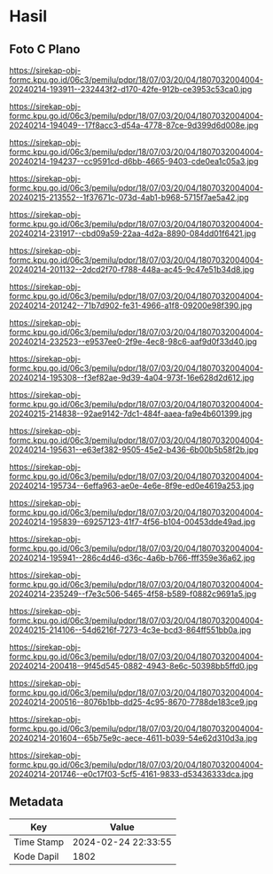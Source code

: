 # Hasil

## Foto C Plano

https://sirekap-obj-formc.kpu.go.id/06c3/pemilu/pdpr/18/07/03/20/04/1807032004004-20240214-193911--232443f2-d170-42fe-912b-ce3953c53ca0.jpg

https://sirekap-obj-formc.kpu.go.id/06c3/pemilu/pdpr/18/07/03/20/04/1807032004004-20240214-194049--17f8acc3-d54a-4778-87ce-9d399d6d008e.jpg

https://sirekap-obj-formc.kpu.go.id/06c3/pemilu/pdpr/18/07/03/20/04/1807032004004-20240214-194237--cc9591cd-d6bb-4665-9403-cde0ea1c05a3.jpg

https://sirekap-obj-formc.kpu.go.id/06c3/pemilu/pdpr/18/07/03/20/04/1807032004004-20240215-213552--1f37671c-073d-4ab1-b968-5715f7ae5a42.jpg

https://sirekap-obj-formc.kpu.go.id/06c3/pemilu/pdpr/18/07/03/20/04/1807032004004-20240214-231917--cbd09a59-22aa-4d2a-8890-084dd01f6421.jpg

https://sirekap-obj-formc.kpu.go.id/06c3/pemilu/pdpr/18/07/03/20/04/1807032004004-20240214-201132--2dcd2f70-f788-448a-ac45-9c47e51b34d8.jpg

https://sirekap-obj-formc.kpu.go.id/06c3/pemilu/pdpr/18/07/03/20/04/1807032004004-20240214-201242--71b7d902-fe31-4966-a1f8-09200e98f390.jpg

https://sirekap-obj-formc.kpu.go.id/06c3/pemilu/pdpr/18/07/03/20/04/1807032004004-20240214-232523--e9537ee0-2f9e-4ec8-98c6-aaf9d0f33d40.jpg

https://sirekap-obj-formc.kpu.go.id/06c3/pemilu/pdpr/18/07/03/20/04/1807032004004-20240214-195308--f3ef82ae-9d39-4a04-973f-16e628d2d612.jpg

https://sirekap-obj-formc.kpu.go.id/06c3/pemilu/pdpr/18/07/03/20/04/1807032004004-20240215-214838--92ae9142-7dc1-484f-aaea-fa9e4b601399.jpg

https://sirekap-obj-formc.kpu.go.id/06c3/pemilu/pdpr/18/07/03/20/04/1807032004004-20240214-195631--e63ef382-9505-45e2-b436-6b00b5b58f2b.jpg

https://sirekap-obj-formc.kpu.go.id/06c3/pemilu/pdpr/18/07/03/20/04/1807032004004-20240214-195734--6effa963-ae0e-4e6e-8f9e-ed0e4619a253.jpg

https://sirekap-obj-formc.kpu.go.id/06c3/pemilu/pdpr/18/07/03/20/04/1807032004004-20240214-195839--69257123-41f7-4f56-b104-00453dde49ad.jpg

https://sirekap-obj-formc.kpu.go.id/06c3/pemilu/pdpr/18/07/03/20/04/1807032004004-20240214-195941--286c4d46-d36c-4a6b-b766-fff359e36a62.jpg

https://sirekap-obj-formc.kpu.go.id/06c3/pemilu/pdpr/18/07/03/20/04/1807032004004-20240214-235249--f7e3c506-5465-4f58-b589-f0882c9691a5.jpg

https://sirekap-obj-formc.kpu.go.id/06c3/pemilu/pdpr/18/07/03/20/04/1807032004004-20240215-214106--54d6216f-7273-4c3e-bcd3-864ff551bb0a.jpg

https://sirekap-obj-formc.kpu.go.id/06c3/pemilu/pdpr/18/07/03/20/04/1807032004004-20240214-200418--9f45d545-0882-4943-8e6c-50398bb5ffd0.jpg

https://sirekap-obj-formc.kpu.go.id/06c3/pemilu/pdpr/18/07/03/20/04/1807032004004-20240214-200516--8076b1bb-dd25-4c95-8670-7788de183ce9.jpg

https://sirekap-obj-formc.kpu.go.id/06c3/pemilu/pdpr/18/07/03/20/04/1807032004004-20240214-201604--65b75e9c-aece-4611-b039-54e62d310d3a.jpg

https://sirekap-obj-formc.kpu.go.id/06c3/pemilu/pdpr/18/07/03/20/04/1807032004004-20240214-201746--e0c17f03-5cf5-4161-9833-d53436333dca.jpg


## Metadata

| Key        | Value               |
| ---------- | ------------------- |
| Time Stamp | 2024-02-24 22:33:55 |
| Kode Dapil | 1802                |



